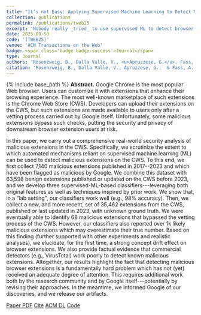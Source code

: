 ```yaml
---
title: "It’s not Easy: Applying Supervised Machine Learning to Detect Malicious Extensions in the Chrome Web Store"
collection: publications
permalink: /publications/tweb25
excerpt: 'Nobody really _tried_ to use supervised ML to detect browser extensions. So, we tried. Results were...'
date: 2025-09-53
code: '[TWEB25]'
venue: 'ACM Transactions on the Web'
badge: <span class='badge badge-success'>Journal</span>
type: Journal
authors: 'Rosenzweig, B., Dalla Valle, V., <u>Apruzzese, G.</u>, Fass, A.'
citation: 'Rosenzweig, B., Dalla Valle, V., Apruzzese, G.,  & Fass, A. (2025). It’s not Easy: Applying Supervised Machine Learning to Detect Malicious Extensions in the Chrome Web Store. <i>ACM Transactions on the Web</i>.'
---
```

{% include base_path %}
<b>Abstract.</b> Google Chrome is the most popular Web browser.
Users can customize it with extensions that enhance their browsing experience. The most well-known marketplace of such extensions is the Chrome Web Store (CWS). Developers can upload their extensions on the CWS, but such extensions are made available to users only after a vetting process carried out by Google itself. Unfortunately, some malicious extensions bypass such checks, putting the security and privacy of downstream browser extension users at risk. 

In this paper, we carry out a comprehensive real-world security analysis of malicious extensions in the CWS.
Specifically, we scrutinize the extent to which automated mechanisms reliant on supervised machine learning (ML) can be used to detect malicious extensions on the CWS.
To this end, we first collect 7,140 malicious extensions published in 2017--2023 and which have been flagged as malicious by Google.
We combine this dataset with 63,598 benign extensions published or updated on the CWS before 2023, and we develop three supervised-ML-based classifiers---leveraging both original features as well as techniques inspired by prior work.
We show that, in a "lab setting", our classifiers work well (e.g., 98% accuracy).
Then, we collect a new, and more recent, set of 35,462 extensions from the CWS, published or last updated in 2023, with unknown ground truth.
We were eventually able to identify 68 malicious extensions that bypassed the vetting process of the CWS. However, our classifiers also reported over 1k likely malicious extensions which may overestimate their true number.
Based on this finding (further supported with other experiments and realistic analyses), we elucidate, for the first time, a strong concept drift effect on browser extensions.
We also provide factual evidence that commercial detectors (e.g., VirusTotal) work poorly to detect known malicious extensions.
Altogether, our results highlight the fact that detecting malicious browser extensions is a fundamentally hard problem which has not (yet) received an adequate degree of attention. This requires additional work both by the research community and by Google itself---potentially by revising their approaches. In the meantime, we informed Google of our discoveries, and we release our artifacts.

<a class="btn btn-outline-primary my-1 mr-1 btn-sm" href="{{ base_path }}/files/papers/tweb25/tweb25.pdf" target="_blank" rel="noopener">Paper PDF</a> 
<a class="btn btn-outline-primary my-1 mr-1 btn-sm" href="{{ base_path }}/files/papers/tweb25/tweb25_cite.html" target="_blank" rel="noopener">Cite</a> 
<a class="btn btn-outline-primary my-1 mr-1 btn-sm" href="https://ieeexplore.ieee.org/" target="_blank" rel="noopener">ACM DL</a> 
<a class="btn btn-outline-primary my-1 mr-1 btn-sm" href="https://github.com/its-not-easy/tweb25" target="_blank" rel="noopener">Code</a>  